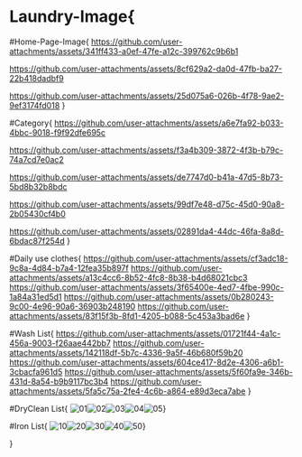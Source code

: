 # Laundry-Image{
#Home-Page-Image{
https://github.com/user-attachments/assets/341ff433-a0ef-47fe-a12c-399762c9b6b1

https://github.com/user-attachments/assets/8cf629a2-da0d-47fb-ba27-22b418dadbf9

https://github.com/user-attachments/assets/25d075a6-026b-4f78-9ae2-9ef3174fd018
}


#Category{
https://github.com/user-attachments/assets/a6e7fa92-b033-4bbc-9018-f9f92dfe695c
     
https://github.com/user-attachments/assets/f3a4b309-3872-4f3b-b79c-74a7cd7e0ac2
     
https://github.com/user-attachments/assets/de7747d0-b41a-47d5-8b73-5bd8b32b8bdc

https://github.com/user-attachments/assets/99df7e48-d75c-45d0-90a8-2b05430cf4b0

https://github.com/user-attachments/assets/02891da4-44dc-46fa-8a8d-6bdac87f254d
}


#Daily use clothes{
     https://github.com/user-attachments/assets/cf3adc18-9c8a-4d84-b7a4-12fea35b897f
     https://github.com/user-attachments/assets/a13c4cc6-8b52-4fc8-8b38-b4d68021cbc3
     https://github.com/user-attachments/assets/3f65400e-4ed7-4fbe-990c-1a84a31ed5d1
     https://github.com/user-attachments/assets/0b280243-9c00-4e96-90a6-36903b248190
     https://github.com/user-attachments/assets/83f15f3b-8fd1-4205-b088-5c453a3bad6e
}


#Wash List{
https://github.com/user-attachments/assets/01721f44-4a1c-456a-9003-f26aae442bb7
https://github.com/user-attachments/assets/142118df-5b7c-4336-9a5f-46b680f59b20
https://github.com/user-attachments/assets/604ce417-8d2e-4306-a6b1-3cbacfa961d5
https://github.com/user-attachments/assets/5f60fa9e-346b-431d-8a54-b9b9117bc3b4
https://github.com/user-attachments/assets/5fa5c75a-2fe4-4c6b-a864-e89d3eca7abe
}


#DryClean List{
![01](https://github.com/user-attachments/assets/8f3c3fb8-71e2-4597-833a-6f6f6feea707)![02](https://github.com/user-attachments/assets/3741cbf2-1400-4c7b-8d84-68faea57627a)![03](https://github.com/user-attachments/assets/374ba7cf-68a3-44a4-b8e6-d6ffdadd4392)![04](https://github.com/user-attachments/assets/591689e5-adcf-40c7-9ce2-dcf4924e99d1)![05](https://github.com/user-attachments/assets/28b0c7a3-9549-40c0-97ce-009db71bdecf)}


#Iron List{
![10](https://github.com/user-attachments/assets/9700e4df-18bc-4f6c-b18b-0e26a54fc66d)![20](https://github.com/user-attachments/assets/555ec5ae-f258-45f1-babd-cc1da280fa44)![30](https://github.com/user-attachments/assets/8b4015e0-d774-4d7e-a528-5438764a6879)![40](https://github.com/user-attachments/assets/0498615b-6d3e-4c5a-bf47-52adff116170)![50](https://github.com/user-attachments/assets/a6b4e122-0e83-4ecb-bed9-f41fd576b297)}

}

